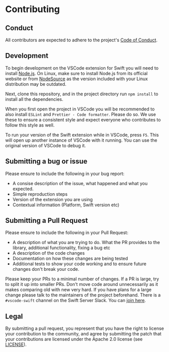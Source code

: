 # Contributing

## Conduct

All contributors are expected to adhere to the project's [Code of Conduct](CODE_OF_CONDUCT.md).

## Development

To begin development on the VSCode extension for Swift you will need to install [Node.js](https://nodejs.org). On Linux, make sure to install Node.js from its official website or from [NodeSource](https://github.com/nodesource/distributions/) as the version included with your Linux distribution may be outdated.

Next, clone this repository, and in the project directory run `npm install` to install all the dependencies.

When you first open the project in VSCode you will be recommended to also install `ESLint` and `Prettier - Code formatter`. Please do so. We use these to ensure a consistent style and expect everyone who contributes to follow this style as well. 

To run your version of the Swift extension while in VSCode, press `F5`. This will open up another instance of VSCode with it running. You can use the original version of VSCode to debug it. 

## Submitting a bug or issue

Please ensure to include the following in your bug report:
- A consise description of the issue, what happened and what you expected.
- Simple reproduction steps
- Version of the extension you are using
- Contextual information (Platform, Swift version etc)

## Submitting a Pull Request

Please ensure to include the following in your Pull Request:
- A description of what you are trying to do. What the PR provides to the library, additional functionality, fixing a bug etc
- A description of the code changes
- Documentation on how these changes are being tested
- Additional tests to show your code working and to ensure future changes don't break your code.

Please keep your PRs to a minimal number of changes. If a PR is large, try to split it up into smaller PRs. Don't move code around unnecessarily as it makes comparing old with new very hard. If you have plans for a large change please talk to the maintainers of the project beforehand. There is a `#vscode-swift` channel on the Swift Server Slack. You can [join here](https://join.slack.com/t/swift-server/shared_invite/zt-5jv0mzlu-1HnA~7cpjL6IfmZqd~yQ2A).

## Legal
By submitting a pull request, you represent that you have the right to license your contribution to the community, and agree by submitting the patch that your contributions are licensed under the Apache 2.0 license (see [LICENSE](LICENSE)).
